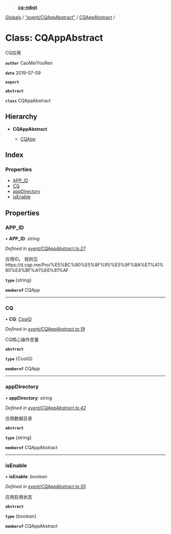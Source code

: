 > **[cq-robot](../README.md)**

[Globals](../globals.md) / ["event/CQAppAbstract"](../modules/_event_cqappabstract_.md) / [CQAppAbstract](_event_cqappabstract_.cqappabstract.md) /

# Class: CQAppAbstract

CQ应用

**`author`** CaoMeiYouRen

**`date`** 2019-07-09

**`export`** 

**`abstract`** 

**`class`** CQAppAbstract

## Hierarchy

* **CQAppAbstract**

  * [CQApp](_event_cqapp_.cqapp.md)

## Index

### Properties

* [APP_ID](_event_cqappabstract_.cqappabstract.md#app_id)
* [CQ](_event_cqappabstract_.cqappabstract.md#cq)
* [appDirectory](_event_cqappabstract_.cqappabstract.md#appdirectory)
* [isEnable](_event_cqappabstract_.cqappabstract.md#isenable)

## Properties

###  APP_ID

• **APP_ID**: *string*

*Defined in [event/CQAppAbstract.ts:27](https://github.com/CaoMeiYouRen/node-cq-robot/blob/6797119/src/event/CQAppAbstract.ts#L27)*

应用ID。
规则见https://d.cqp.me/Pro/%E5%BC%80%E5%8F%91/%E5%9F%BA%E7%A1%80%E4%BF%A1%E6%81%AF

**`type`** {string}

**`memberof`** CQApp

___

###  CQ

• **CQ**: *[CoolQ](_entity_coolq_.coolq.md)*

*Defined in [event/CQAppAbstract.ts:19](https://github.com/CaoMeiYouRen/node-cq-robot/blob/6797119/src/event/CQAppAbstract.ts#L19)*

 CQ核心操作变量

**`abstract`** 

**`type`** {CoolQ}

**`memberof`** CQApp

___

###  appDirectory

• **appDirectory**: *string*

*Defined in [event/CQAppAbstract.ts:42](https://github.com/CaoMeiYouRen/node-cq-robot/blob/6797119/src/event/CQAppAbstract.ts#L42)*

应用数据目录

**`abstract`** 

**`type`** {string}

**`memberof`** CQAppAbstract

___

###  isEnable

• **isEnable**: *boolean*

*Defined in [event/CQAppAbstract.ts:35](https://github.com/CaoMeiYouRen/node-cq-robot/blob/6797119/src/event/CQAppAbstract.ts#L35)*

应用启用状态

**`abstract`** 

**`type`** {boolean}

**`memberof`** CQAppAbstract